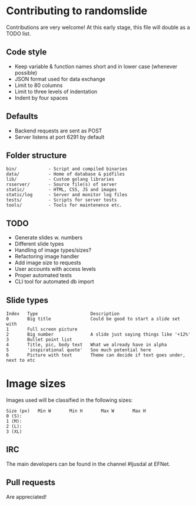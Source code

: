 # Contributing to randomslide
Contributions are very welcome! At this early stage, this file will double as a TODO list.

## Code style
* Keep variable & function names short and in lower case (whenever possible)
* JSON format used for data exchange
* Limit to 80 columns
* Limit to three levels of indentation
* Indent by four spaces

## Defaults
* Backend requests are sent as POST
* Server listens at port 6291 by default

## Folder structure
```
bin/            - Script and compiled binaries
data/           - Home of database & pidfiles
lib/            - Custom golang libraries
rsserver/       - Source file(s) of server
static/         - HTML, CSS, JS and images
static/log      - Server and monitor log files
tests/          - Scripts for server tests
tools/          - Tools for maintenence etc.
```

## TODO
* Generate slides w. numbers
* Different slide types
* Handling of image types/sizes?
* Refactoring image handler
* Add image size to requests
* User accounts with access levels
* Proper automated tests
* CLI tool for automated db import

## Slide types
```
Index   Type                    Description
0       Big title               Could be good to start a slide set with
1       Full screen picture
2       Big number              A slide just saying things like '+12%'
3       Bullet point list
4       Title, pic, body text   What we already have in alpha
5       'inspirational quote'   Soo much potential here
6       Picture with text       Theme can decide if text goes under, next to etc
```

# Image sizes
Images used will be classified in the following sizes:
```
Size (px)   Min W       Min H       Max W       Max H
0 (S):
1 (M):
2 (L):
3 (XL)
```

## IRC
The main developers can be found in the channel #ljusdal at EFNet.

## Pull requests
Are appreciated!
